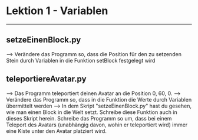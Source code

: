# Lektion 1 - Variablen

---

## setzeEinenBlock.py
--> Verändere das Programm so, dass die Position für den zu setzenden Stein durch Variablen in die Funktion setBlock festgelegt wird

## teleportiereAvatar.py
--> Das Programm teleportiert deinen Avatar an die Position 0, 60, 0.
--> Verändere das Programm so, dass in die Funktion die Werte durch Variablen übermittelt werden
--> In dem Skript "setzeEinenBlock.py" hast du gesehen, wie man einen Block in die Welt setzt. Schreibe diese Funktion auch in dieses Skript herein. Schreibe das Programm so um, dass bei einem Teleport des Avatars (unabhängig davon, wohin er teleportiert wird) immer eine Kiste unter den Avatar platziert wird.